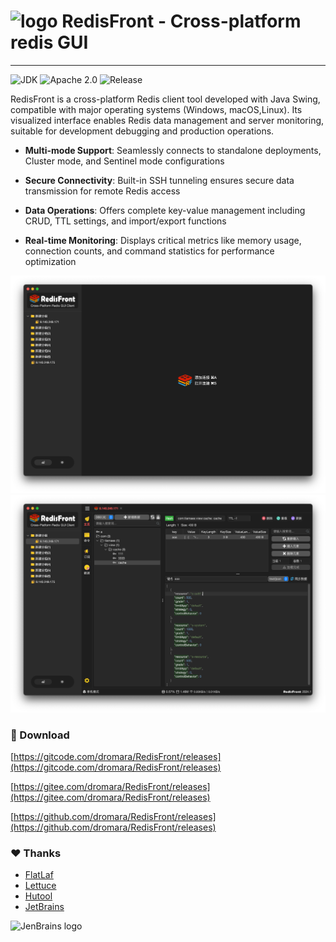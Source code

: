 # <img src="assets/logo.png" alt="logo" width="32"/>  RedisFront - Cross-platform redis GUI

-------

![JDK](https://img.shields.io/badge/JDK-22-blue.svg)
![Apache 2.0](https://img.shields.io/badge/Apache-2.0-4green.svg)
![Release](https://img.shields.io/badge/Release-2025.1-green.svg)

RedisFront is a cross-platform Redis client tool developed with Java Swing, compatible with major operating systems (Windows, macOS,Linux). Its visualized interface enables Redis data management and server monitoring, suitable for development debugging and production operations.

* **Multi-mode Support**: Seamlessly connects to standalone deployments, Cluster mode, and Sentinel mode configurations

* **Secure Connectivity**: Built-in SSH tunneling ensures secure data transmission for remote Redis access

* **Data Operations**: Offers complete key-value management including CRUD, TTL settings, and import/export functions

* **Real-time Monitoring**: Displays critical metrics like memory usage, connection counts, and command statistics for performance optimization

![RedisFront](screenshot/latest/2025.1-dark-1.png)
![RedisFront](screenshot/latest/2025.1-dark-2.png)

### 🌱 Download

[https://gitcode.com/dromara/RedisFront/releases](https://gitcode.com/dromara/RedisFront/releases)

[https://gitee.com/dromara/RedisFront/releases](https://gitee.com/dromara/RedisFront/releases)

[https://github.com/dromara/RedisFront/releases](https://github.com/dromara/RedisFront/releases)

### ❤️ Thanks
* [FlatLaf](https://github.com/JFormDesigner/FlatLaf?from=RedisFront)
* [Lettuce](https://github.com/lettuce-io/lettuce-core?from=RedisFront)
* [Hutool](https://hutool.cn?from=RedisFront)
* [JetBrains](https://www.jetbrains.com?from=RedisFront)

![JenBrains logo](assets/jetbrains.svg)



